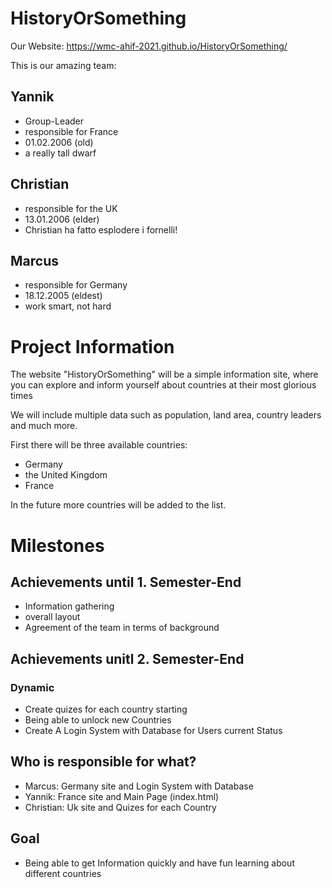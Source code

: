 # HistoryOrSomething
Our Website: https://wmc-ahif-2021.github.io/HistoryOrSomething/

This is our amazing team:

## Yannik

- Group-Leader
- responsible for France
- 01.02.2006 (old)
- a really tall dwarf

## Christian

- responsible for the UK
- 13.01.2006 (elder)
- Christian ha fatto esplodere i fornelli!

## Marcus

- responsible for Germany
- 18.12.2005 (eldest)
- work smart, not hard

# Project Information

The website "HistoryOrSomething" will be a simple information site, where you can explore and inform yourself about countries at their most glorious times

We will include multiple data such as population, land area, country leaders and much more.

First there will be three available countries:

- Germany
- the United Kingdom
- France

In the future more countries will be added to the list.

# Milestones

## Achievements until 1. Semester-End

- Information gathering
- overall layout
- Agreement of the team in terms of background

## Achievements unitl 2. Semester-End

### Dynamic

- Create quizes for each country starting
- Being able to unlock new Countries
- Create A Login System with Database for Users current Status

## Who is responsible for what?

- Marcus: Germany site and Login System with Database
- Yannik: France site and Main Page (index.html)
- Christian: Uk site and Quizes for each Country

## Goal

- Being able to get Information quickly and have fun learning about different countries
